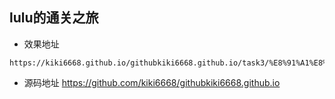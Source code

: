 ## lulu的通关之旅
- 效果地址
```
https://kiki6668.github.io/githubkiki6668.github.io/task3/%E8%91%A1%E8%90%84%E8%97%A4.html
```
- 源码地址
https://github.com/kiki6668/githubkiki6668.github.io